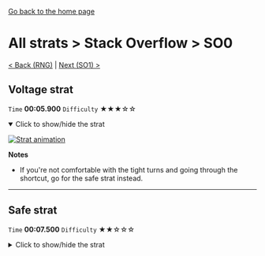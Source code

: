 [Go back to the home page](https://github.com/Doublevil/scbspeedrun)

# All strats > Stack Overflow > SO0

[< Back (RNG)](https://github.com/Doublevil/scbspeedrun/blob/main/levels/all_lvl/RF/RNG.md) | [Next (SO1) >](https://github.com/Doublevil/scbspeedrun/blob/main/levels/all_lvl/SO/SO1.md)

## Voltage strat

`Time` **00:05.900** `Difficulty` ★★★☆☆
<details open>
  <summary>Click to show/hide the strat</summary>

  [![Strat animation](https://github.com/Doublevil/scbspeedrun/blob/main/media/levels/SO/SO0_VoltageStrat.webp)](https://github.com/Doublevil/scbspeedrun/blob/main/media/levels/SO/SO0_VoltageStrat.mp4?raw=true)

  **Notes**
  - If you're not comfortable with the tight turns and going through the shortcut, go for the safe strat instead.
</details>

---
## Safe strat

`Time` **00:07.500** `Difficulty` ★★☆☆☆
<details>
  <summary>Click to show/hide the strat</summary>

  [![Strat animation](https://github.com/Doublevil/scbspeedrun/blob/main/media/levels/SO/SO0_VoltageSafeStrat.webp)](https://github.com/Doublevil/scbspeedrun/blob/main/media/levels/SO/SO0_VoltageSafeStrat.mp4?raw=true)

  **Notes**
  - Easier but slower than the normal voltage strat.
</details>
